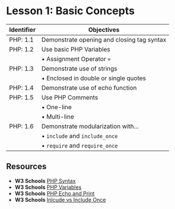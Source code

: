 # Lesson 1: Basic Concepts

Identifier   | Objectives
-------------|------------
PHP: 1.1     | Demonstrate opening and closing tag syntax
PHP: 1.2     | Use basic PHP Variables
             | &bull; Assignment Operator `=`
PHP: 1.3     | Demonstrate use of strings
             | &bull; Enclosed in double or single quotes
PHP: 1.4     | Demonstrate use of echo function
PHP: 1.5     | Use PHP Comments
             | &bull; One-line
             | &bull; Multi-line
PHP: 1.6     | Demonstrate modularization with...
             | &bull; `include` and `include_once`
             | &bull; `require` and `require_once`

## Resources
- __W3 Schools__ [PHP Syntax](http://www.w3schools.com/php/php_syntax.asp) 
- __W3 Schools__ [PHP Variables](http://www.w3schools.com/php/php_variables.asp) 
- __W3 Schools__ [PHP Echo and Print](http://www.w3schools.com/php/php_echo_print.asp) 
- __W3 Schools__ [Inlcude vs Include Once](http://www.wallpaperama.com/forums/difference-between-include-vs-include-once-in-php-t6883.html)